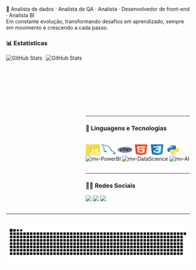 👋
Analista de dados · Analista de QA · Analista · Desenvolvedor de front-end · Analista BI <br>
Em constante evolução, transformando desafios em aprendizado, sempre em movimento e crescendo a cada passo.

### 📊 Estatísticas

<p>
  <img 
    align="left" 
    alt="GitHub Stats" 
    height="400" 
    style="padding-right: 10px;" 
    src="https://github-readme-stats.vercel.app/api?username=mvmvenancio&show_icons=true&theme=tokyonight&include_all_commits=true&locale=pt-br&cache_seconds=2000000000" 
  />
</p>

<img 
      align="left" 
      alt="GitHub Stats" 
      height="400"
      style="padding-right: 10px;"
      src="https://github-readme-stats.vercel.app/api/top-langs/?username=mvmvenancio&theme=tokyonight&layout=compact&custom_title=Tecnologias&langs_count=9&cache_seconds=2000000000" 
  />
</p>
<br><br><br><br><br><br><br><br><br>

---

### 🤖 Linguagens e Tecnologias

<div style="display: inline_block"><br>
  <img align="center" alt="mv-Js" height="30" width="40" src="https://raw.githubusercontent.com/devicons/devicon/master/icons/javascript/javascript-plain.svg">
  <img align="center" alt="mv-MySQL" height="30" width="40" src="https://raw.githubusercontent.com/devicons/devicon/master/icons/mysql/mysql-original.svg">
  <img align="center" alt="mv-PHP" height="30" width="40" src="https://raw.githubusercontent.com/devicons/devicon/master/icons/php/php-original.svg">
  <img align="center" alt="mv-HTML" height="30" width="40" src="https://raw.githubusercontent.com/devicons/devicon/master/icons/html5/html5-original.svg">
  <img align="center" alt="mv-CSS" height="30" width="40" src="https://raw.githubusercontent.com/devicons/devicon/master/icons/css3/css3-original.svg">
  <img align="center" alt="mv-Python" height="30" width="40" src="https://raw.githubusercontent.com/devicons/devicon/master/icons/python/python-original.svg">
  <img align="center" alt="mv-PowerBI" height="30" width="40" src="https://upload.wikimedia.org/wikipedia/commons/c/cf/New_Power_BI_Logo.svg">
  <img align="center" alt="mv-DataScience" height="30" width="40" src="https://cdn-icons-png.flaticon.com/512/4248/4248443.png">
  <img align="center" alt="mv-AI" height="30" width="40" src="https://cdn-icons-png.flaticon.com/512/4712/4712107.png">
</div><br>
  
---

### 👨‍💻 Redes Sociais

<div> 
  <a href = "mailto:mvmvenancio@gmail.com"><img src="https://img.shields.io/badge/-Gmail-%23333?style=for-the-badge&logo=gmail&logoColor=white" target="_blank"></a>
  <a href="https://www.linkedin.com/in/maicon-venâncio-4274b52a3" target="_blank"><img src="https://img.shields.io/badge/-LinkedIn-%230077B5?style=for-the-badge&logo=linkedin&logoColor=white" target="_blank"></a>
  <a href="https://github.com/mvmvenancio" target="_blank"><img src="https://img.shields.io/badge/-GitHub-800020?style=for-the-badge&logo=github&logoColor=white"></a>
</div><br>

---
<picture>

  <source media="(prefers-color-scheme: dark)" srcset="https://raw.githubusercontent.com/mvmvenancio/mvmvenancio/output/github-contribution-grid-snake-dark.svg">
  <source media="(prefers-color-scheme: light)" srcset="https://raw.githubusercontent.com/mvmvenancio/mvmvenancio/output/github-contribution-grid-snake.svg">
  <img alt="github contribution grid snake animation" src="https://raw.githubusercontent.com/mvmvenancio/mvmvenancio/output/github-contribution-grid-snake.svg">

</picture>


